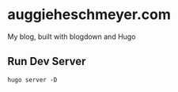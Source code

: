 # auggieheschmeyer.com
My blog, built with blogdown and Hugo

## Run Dev Server

```
hugo server -D
```